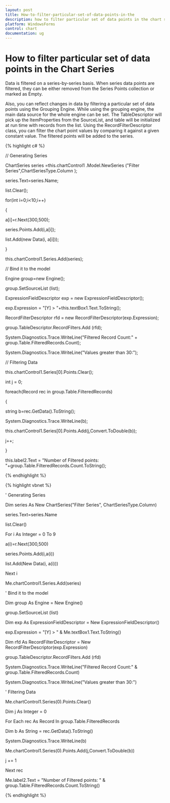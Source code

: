 ```yaml
---
layout: post
title: How-to-filter-particular-set-of-data-points-in-the
description: how to filter particular set of data points in the chart series
platform: WindowsForms
control: chart
documentation: ug
---
```


# How to filter particular set of data points in the Chart Series

Data is filtered on a series-by-series basis. When series data points are filtered, they can be either removed from the Series Points collection or marked as Empty.

Also, you can reflect changes in data by filtering a particular set of data points using the Grouping Engine. While using the grouping engine, the main data source for the whole engine can be set. The TableDescriptor will pick up the ItemProperties from the SourceList, and table will be initialized at run time with records from the list. Using the RecordFilterDescriptor class, you can filter the chart point values by comparing it against a given constant value. The filtered points will be added to the series.



 {% highlight c# %}



// Generating Series

ChartSeries series =this.chartControl1 .Model.NewSeries ("Filter Series",ChartSeriesType.Column );

series.Text=series.Name;

list.Clear();

for(int i=0;i<10;i++)

{

a[i]=r.Next(300,500);

series.Points.Add(i,a[i]);

list.Add(new Data(i, a[i]));

}

this.chartControl1.Series.Add(series);



// Bind it to the model

Engine group=new Engine();

group.SetSourceList (list);

ExpressionFieldDescriptor exp = new ExpressionFieldDescriptor();

exp.Expression = "[Y] > "+this.textBox1.Text.ToString();

RecordFilterDescriptor rfd = new RecordFilterDescriptor(exp.Expression);

group.TableDescriptor.RecordFilters.Add (rfd);

System.Diagnostics.Trace.WriteLine("Filtered Record Count:" + group.Table.FilteredRecords.Count);

System.Diagnostics.Trace.WriteLine("Values greater than 30:");



// Filtering Data

this.chartControl1.Series[0].Points.Clear();

int j = 0;

foreach(Record rec in group.Table.FilteredRecords)

{

string b=rec.GetData().ToString();

System.Diagnostics.Trace.WriteLine(b);

this.chartControl1.Series[0].Points.Add(j,Convert.ToDouble(b));

j++;

}

this.label2.Text = "Number of Filtered points: "+group.Table.FilteredRecords.Count.ToString();

{% endhighlight %}

{% highlight vbnet %}



' Generating Series

Dim series As New ChartSeries("Filter Series", ChartSeriesType.Column)

series.Text=series.Name

list.Clear()

For i As Integer = 0 To 9

a(i)=r.Next(300,500)

series.Points.Add(i,a(i))

list.Add(New Data(i, a(i)))

Next i

Me.chartControl1.Series.Add(series)



' Bind it to the model

Dim group As Engine = New Engine()

group.SetSourceList (list)

Dim exp As ExpressionFieldDescriptor = New ExpressionFieldDescriptor()

exp.Expression = "[Y] > " & Me.textBox1.Text.ToString()

Dim rfd As RecordFilterDescriptor = New RecordFilterDescriptor(exp.Expression)

group.TableDescriptor.RecordFilters.Add (rfd)

System.Diagnostics.Trace.WriteLine("Filtered Record Count:" & group.Table.FilteredRecords.Count)

System.Diagnostics.Trace.WriteLine("Values greater than 30:")



' Filtering Data

Me.chartControl1.Series(0).Points.Clear()

Dim j As Integer = 0

For Each rec As Record In group.Table.FilteredRecords

Dim b As String = rec.GetData().ToString()

System.Diagnostics.Trace.WriteLine(b)

Me.chartControl1.Series(0).Points.Add(j,Convert.ToDouble(b))

j += 1

Next rec

Me.label2.Text = "Number of Filtered points: " & group.Table.FilteredRecords.Count.ToString()

{% endhighlight %}


